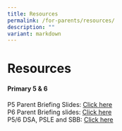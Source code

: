 ```yaml
---
title: Resources
permalink: /for-parents/resources/
description: ""
variant: markdown
---
```

# Resources


<h4><strong>Primary 5 &amp; 6</strong></h4>

P5 Parent Briefing Slides: <a href="https://drive.google.com/file/d/1-DcO0tN1DdfAde0nTUcUO5VjVJJpv6YV/view?usp=drive_link">Click here</a><br> 
P6 Parent Briefing slides: <a href="https://drive.google.com/file/d/1247NeNSL7dfnveodHtX-VbmWC48ufRYX/view?usp=drive_link">Click here</a><br>
P5/6 DSA, PSLE and SBB: <a href="https://drive.google.com/file/d/1bEnoRbCNB7e_sh3dlMseQz7-lqTfjr-2/view?usp=drive_link">Click here</a><br>